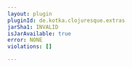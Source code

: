 ```yaml
---
layout: plugin
pluginId: de.kotka.clojuresque.extras
jarSha1: INVALID
isJarAvailable: true
error: NONE
violations: []

---
```

